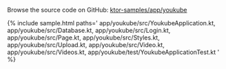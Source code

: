 [//]: # (title: YouKube)
[//]: # (category: samples)
[//]: # (permalink: /samples/app/youkube.html)
[//]: # (caption: Example of YouTube-like Application)
[//]: # (redirect_from: redirect_from)
[//]: # (- /samples/youkube.html: - /samples/youkube.html)

Browse the source code on GitHub: [ktor-samples/app/youkube](https://github.com/ktorio/ktor-samples/tree/master/app/youkube)

{% include sample.html paths='
    app/youkube/src/YoukubeApplication.kt,
    app/youkube/src/Database.kt,
    app/youkube/src/Login.kt,
    app/youkube/src/Page.kt,
    app/youkube/src/Styles.kt,
    app/youkube/src/Upload.kt,
    app/youkube/src/Video.kt,
    app/youkube/src/Videos.kt,
    app/youkube/test/YoukubeApplicationTest.kt
' %}